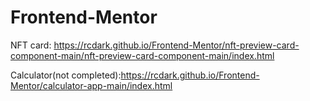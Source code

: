 # Frontend-Mentor

NFT card: https://rcdark.github.io/Frontend-Mentor/nft-preview-card-component-main/nft-preview-card-component-main/index.html

Calculator(not completed):https://rcdark.github.io/Frontend-Mentor/calculator-app-main/index.html
